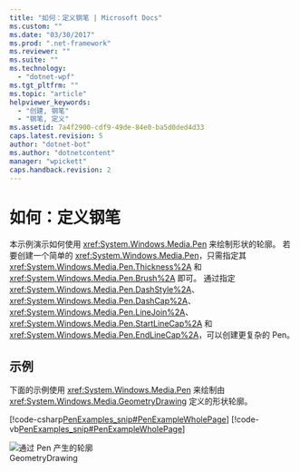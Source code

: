 ```yaml
---
title: "如何：定义钢笔 | Microsoft Docs"
ms.custom: ""
ms.date: "03/30/2017"
ms.prod: ".net-framework"
ms.reviewer: ""
ms.suite: ""
ms.technology: 
  - "dotnet-wpf"
ms.tgt_pltfrm: ""
ms.topic: "article"
helpviewer_keywords: 
  - "创建, 钢笔"
  - "钢笔, 定义"
ms.assetid: 7a4f2900-cdf9-49de-84e0-ba5d0ded4d33
caps.latest.revision: 5
author: "dotnet-bot"
ms.author: "dotnetcontent"
manager: "wpickett"
caps.handback.revision: 2
---
```

# 如何：定义钢笔
本示例演示如何使用 <xref:System.Windows.Media.Pen> 来绘制形状的轮廓。  若要创建一个简单的 <xref:System.Windows.Media.Pen>，只需指定其 <xref:System.Windows.Media.Pen.Thickness%2A> 和 <xref:System.Windows.Media.Pen.Brush%2A> 即可。  通过指定 <xref:System.Windows.Media.Pen.DashStyle%2A>、<xref:System.Windows.Media.Pen.DashCap%2A>、<xref:System.Windows.Media.Pen.LineJoin%2A>、<xref:System.Windows.Media.Pen.StartLineCap%2A> 和 <xref:System.Windows.Media.Pen.EndLineCap%2A>，可以创建更复杂的 Pen。  
  
## 示例  
 下面的示例使用 <xref:System.Windows.Media.Pen> 来绘制由 <xref:System.Windows.Media.GeometryDrawing> 定义的形状轮廓。  
  
 [!code-csharp[PenExamples_snip#PenExampleWholePage](../../../../samples/snippets/csharp/VS_Snippets_Wpf/PenExamples_snip/CSharp/PenExample.cs#penexamplewholepage)]
 [!code-vb[PenExamples_snip#PenExampleWholePage](../../../../samples/snippets/visualbasic/VS_Snippets_Wpf/PenExamples_snip/VisualBasic/PenExample.vb#penexamplewholepage)]  
  
 ![通过 Pen 产生的轮廓](../../../../docs/framework/wpf/graphics-multimedia/media/graphicsmm-simple-pen.png "graphicsmm\_simple\_pen")  
GeometryDrawing